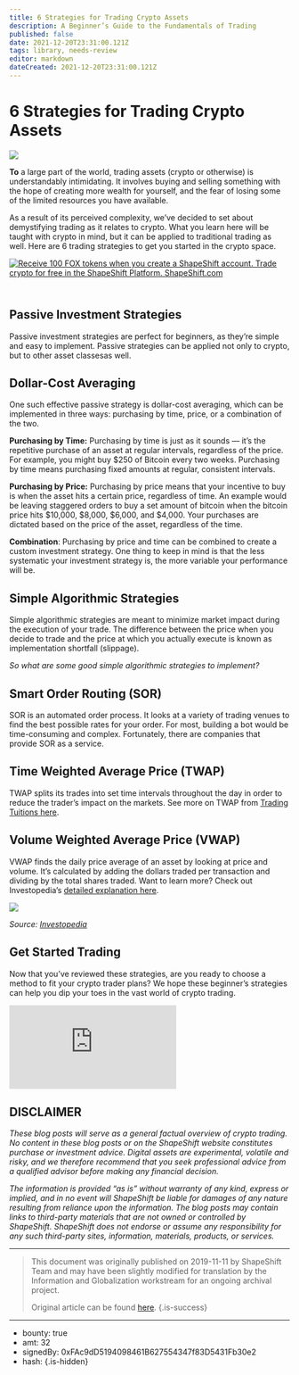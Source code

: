 ```yaml
---
title: 6 Strategies for Trading Crypto Assets
description: A Beginner’s Guide to the Fundamentals of Trading
published: false
date: 2021-12-20T23:31:00.121Z
tags: library, needs-review
editor: markdown
dateCreated: 2021-12-20T23:31:00.121Z
---
```


# 6 Strategies for Trading Crypto Assets

![](https://assets.website-files.com/5e9a09610b7dce71f87f7f17/5e9f13258ed33eb092734ee4_1_GDu-OQ0aiR8qSjbo23jjEA.png)

**To** a large part of the world, trading assets (crypto or otherwise) is understandably intimidating. It involves buying and selling something with the hope of creating more wealth for yourself, and the fear of losing some of the limited resources you have available.

As a result of its perceived complexity, we’ve decided to set about demystifying trading as it relates to crypto. What you learn here will be taught with crypto in mind, but it can be applied to traditional trading as well. Here are 6 trading strategies to get you started in the crypto space.<br/> 

[![Receive 100 FOX tokens when you create a ShapeShift account. Trade crypto for free in the ShapeShift Platform. ShapeShift.com](https://assets.website-files.com/5e9a09610b7dce71f87f7f17/5e9a22d0cd75784f9dc05c92_5e993d8a280f8074bb9a31fc_1*IykQG89A6MmnrtHpPogeVw.png)](http://beta.shapeshift.com)

## **<br/>Passive Investment Strategies**

Passive investment strategies are perfect for beginners, as they’re simple and easy to implement. Passive strategies can be applied not only to crypto, but to other asset classesas well.<br/> 

## Dollar-Cost Averaging

One such effective passive strategy is dollar-cost averaging, which can be implemented in three ways: purchasing by time, price, or a combination of the two.

**Purchasing by Time:** Purchasing by time is just as it sounds — it’s the repetitive purchase of an asset at regular intervals, regardless of the price. For example, you might buy $250 of Bitcoin every two weeks. Purchasing by time means purchasing fixed amounts at regular, consistent intervals.

**Purchasing by Price:** Purchasing by price means that your incentive to buy is when the asset hits a certain price, regardless of time. An example would be leaving staggered orders to buy a set amount of bitcoin when the bitcoin price hits $10,000, $8,000, $6,000, and $4,000. Your purchases are dictated based on the price of the asset, regardless of the time.

**Combination**: Purchasing by price and time can be combined to create a custom investment strategy. One thing to keep in mind is that the less systematic your investment strategy is, the more variable your performance will be.<br/> 

## **Simple Algorithmic Strategies**

Simple algorithmic strategies are meant to minimize market impact during the execution of your trade. The difference between the price when you decide to trade and the price at which you actually execute is known as implementation shortfall (slippage).

*So what are some good simple algorithmic strategies to implement?*

## **Smart Order Routing (SOR)**

SOR is an automated order process. It looks at a variety of trading venues to find the best possible rates for your order. For most, building a bot would be time-consuming and complex. Fortunately, there are companies that provide SOR as a service.<br/> 

## **Time Weighted Average Price (TWAP)**

TWAP splits its trades into set time intervals throughout the day in order to reduce the trader’s impact on the markets. See more on TWAP from [Trading Tuitions here](https://tradingtuitions.com/how-to-calculate-twap-2/).<br/> 

## **Volume Weighted Average Price (VWAP)**

VWAP finds the daily price average of an asset by looking at price and volume. It’s calculated by adding the dollars traded per transaction and dividing by the total shares traded. Want to learn more? Check out Investopedia’s [detailed explanation here](https://www.investopedia.com/terms/v/vwap.asp).<br/> 

![](https://assets.website-files.com/5e9a09610b7dce71f87f7f17/5e9f137abf7cd475cf3fa83f_0*9b6emJ7iD1v5l207.png)

*Source:* [*Investopedia*](https://www.investopedia.com/)

## Get Started Trading

Now that you’ve reviewed these strategies, are you ready to choose a method to fit your crypto trader plans? We hope these beginner’s strategies can help you dip your toes in the vast world of crypto trading.<br/> 

<iframe allowfullscreen="" frameborder="0" scrolling="auto" src="https://cdn.embedly.com/widgets/media.html?src=https%3A%2F%2Fwww.youtube.com%2Fembed%2FN4B4_QLhXlw%3Ffeature%3Doembed&amp;url=https%3A%2F%2Fwww.youtube.com%2Fwatch%3Fv%3DN4B4_QLhXlw&amp;image=https%3A%2F%2Fi.ytimg.com%2Fvi%2FN4B4_QLhXlw%2Fhqdefault.jpg&amp;key=a19fcc184b9711e1b4764040d3dc5c07&amp;type=text%2Fhtml&amp;schema=youtube"></iframe>

## DISCLAIMER

*These blog posts will serve as a general factual overview of crypto trading. No content in these blog posts or on the ShapeShift website constitutes purchase or investment advice. Digital assets are experimental, volatile and risky, and we therefore recommend that you seek professional advice from a qualified advisor before making any financial decision.*

*The information is provided “as is” without warranty of any kind, express or implied, and in no event will ShapeShift be liable for damages of any nature resulting from reliance upon the information. The blog posts may contain links to third-party materials that are not owned or controlled by ShapeShift. ShapeShift does not endorse or assume any responsibility for any such third-party sites, information, materials, products, or services.*<br/>

---

> This document was originally published on 2019-11-11 by ShapeShift Team and may have been slightly modified for translation by the Information and Globalization workstream for an ongoing archival project.
>
> Original article can be found [here](https://shapeshift.com/library/6-strategies-for-trading-crypto-assets).
{.is-success}

---

- bounty: true
- amt: 32
- signedBy: 0xFAc9dD5194098461B627554347f83D5431Fb30e2
- hash: 
{.is-hidden}